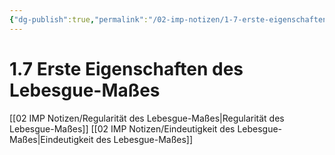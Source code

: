 ```yaml
---
{"dg-publish":true,"permalink":"/02-imp-notizen/1-7-erste-eigenschaften-des-lebesgue-masses/"}
---
```


# 1.7 Erste Eigenschaften des Lebesgue-Maßes
[[02 IMP Notizen/Regularität des Lebesgue-Maßes\|Regularität des Lebesgue-Maßes]]
[[02 IMP Notizen/Eindeutigkeit des Lebesgue-Maßes\|Eindeutigkeit des Lebesgue-Maßes]]